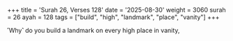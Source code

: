 +++
title = 'Surah 26, Verses 128'
date = '2025-08-30'
weight = 3060
surah = 26
ayah = 128
tags = ["build", "high", "landmark", "place", "vanity"]
+++

˹Why˺ do you build a landmark on every high place in vanity,